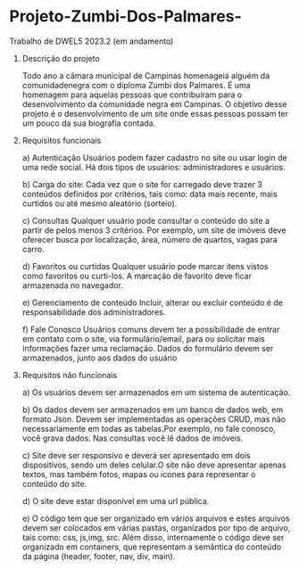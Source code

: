 # Projeto-Zumbi-Dos-Palmares-

Trabalho de DWEL5 2023.2 (em andamento)

1) Descrição do projeto

   
      Todo ano a câmara municipal de Campinas homenageia alguém da comunidadenegra com o diploma Zumbi dos Palmares.
      É uma homenagem para aquelas pessoas que contribuíram para o desenvolvimento da comunidade negra em Campinas.
      O objetivo desse projeto é o desenvolvimento de um site onde essas pessoas possam ter um pouco da sua biografia contada.


2) Requisitos funcionais
   
    a) Autenticação
    Usuários podem fazer cadastro no site ou usar login de uma rede social. Há dois tipos de usuários: administradores e usuários.
   
    b) Carga do site:
    Cada vez que o site for carregado deve trazer 3 conteúdos definidos por critérios, tais como: data  mais recente, mais curtidos ou até mesmo aleatório (sorteio).

   
    c) Consultas
    Qualquer usuário pode consultar o conteúdo do site a partir de pelos menos 3 critérios. Por exemplo, um site de imóveis deve oferecer busca por localização, área, número de quartos, vagas para carro.
   
    d) Favoritos ou curtidas
    Qualquer usuário pode marcar itens vistos como favoritos ou curti-los. A marcação de favorito deve  ficar armazenada no navegador.
   
   
    e) Gerenciamento de conteúdo
    Incluir, alterar ou excluir conteúdo é de responsabilidade dos administradores.

   
    f) Fale Conosco
    Usuários comuns devem ter a possibilidade de entrar em contato com o site, via formulário/email, para ou solicitar mais informações fazer uma reclamação. Dados do      formulário devem ser armazenados, 
    junto aos dados do usuário
   
2) Requisitos não funcionais

   
    a) Os usuários devem ser armazenados em um sistema de autenticação.

   
    b) Os dados devem ser armazenados em um banco de dados web, em formato Json. Devem ser implementadas as operações CRUD, mas não necessariamente em todas as tabelas.Por exemplo, no fale conosco, você grava     dados. Nas consultas você lê dados de imóveis.

    c) Site deve ser responsivo e deverá ser apresentado em dois dispositivos, sendo um deles celular.O site não deve apresentar apenas textos, mas também fotos, mapas ou ícones para representar o         
    conteúdo do site.

    d) O site deve estar disponível em uma url pública.
   
    e) O código tem que ser organizado em vários arquivos e estes arquivos devem ser colocados em várias pastas, organizados por tipo de arquivo, tais como: css, js,img, src. Além disso, internamente o código     deve ser organizado em containers, que representam a semântica do conteúdo da página (header, footer, nav, div, main).


